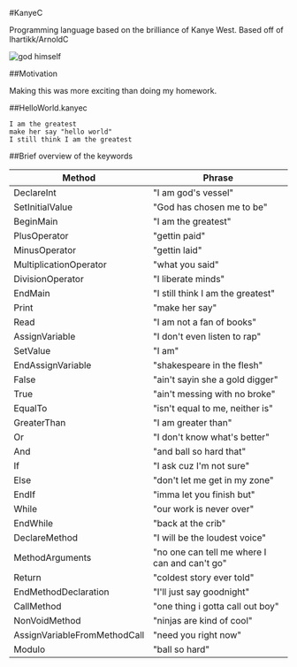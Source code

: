 #KanyeC

Programming language based on the brilliance of Kanye West. 
Based off of lhartikk/ArnoldC

![god himself](http://40.media.tumblr.com/tumblr_m73zms46kS1rue873o1_400.png)

##Motivation

Making this was more exciting than doing my homework. 

##HelloWorld.kanyec

	I am the greatest
	make her say "hello world"
	I still think I am the greatest

##Brief overview of the keywords

Method | Phrase
-------|-------
DeclareInt | "I am god's vessel"
SetInitialValue | "God has chosen me to be"
BeginMain | "I am the greatest"
PlusOperator | "gettin paid"
MinusOperator | "gettin laid"
MultiplicationOperator | "what you said"
DivisionOperator | "I liberate minds"
EndMain | "I still think I am the greatest"
Print | "make her say"
Read | "I am not a fan of books"
AssignVariable | "I don't even listen to rap"
SetValue | "I am"
EndAssignVariable | "shakespeare in the flesh"
False | "ain't sayin she a gold digger"
True | "ain't messing with no broke"
EqualTo | "isn't equal to me, neither is"
GreaterThan | "I am greater than"
Or | "I don't know what's better"
And | "and ball so hard that"
If | "I ask cuz I'm not sure"
Else | "don't let me get in my zone"
EndIf | "imma let you finish but"
While | "our work is never over"
EndWhile | "back at the crib"
DeclareMethod | "I will be the loudest voice"
MethodArguments | "no one can tell me where I can and can't go"
Return | "coldest story ever told"
EndMethodDeclaration | "I'll just say goodnight"
CallMethod | "one thing i gotta call out boy"
NonVoidMethod | "ninjas are kind of cool"
AssignVariableFromMethodCall | "need you right now"
Modulo | "ball so hard"
